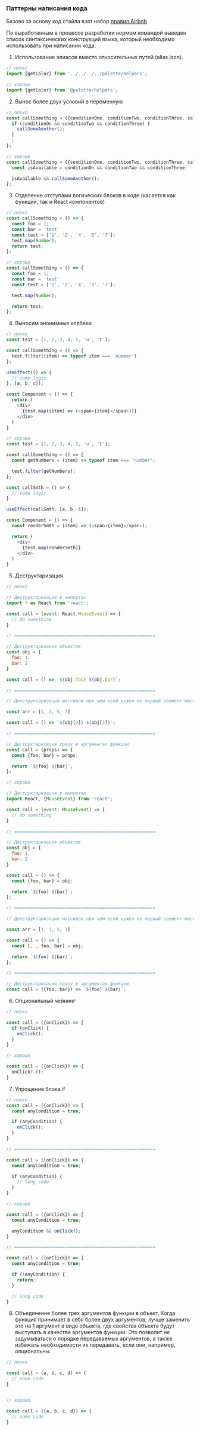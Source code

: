 ### Паттерны написания кода

Базово за основу код стайла взят набор [правил Airbnb](https://leonidlebedev.github.io/javascript-airbnb/)

По выработанным в процессе разработки нормам командой выведен список синтаксических конструкций языка, который
необходимо использовать при написании кода.

1. Использование элиасов вместо относительных путей (alias.json).

```javascript
// плохо
import {getColor} from '../../../../palette/helpers';

// хорошо
import {getColor} from '@palette/helpers';
```

2. Вынос более двух условий в переменную

```javascript
// плохо
const callSomething = ({conditionOne, conditionTwo, conditionThree, callSomeAnother}) => {
  if (conditionOn && conditionTwo && conditionThree) {
    callSomeAnother();
  }
  ;
};

// хорошо
const callSomething = ({conditionOne, conditionTwo, conditionThree, callSomeAnother}) => {
  const isAvailable = conditionOn && conditionTwo && conditionThree;

  isAvailable && callSomeAnother();
};

```

3. Отделение отступами логических блоков в коде (касается как функций, так и React компонентов)

```javascript
// плохо
const callSomething = () => {
  const foo = 1;
  const bar = 'test'
  const test = ['1', '2', '4', '5', '7'];
  test.map(Number);
  return test;
};

// хорошо
const callSomething = () => {
  const foo = 1;
  const bar = 'test'
  const test = ['1', '2', '4', '5', '7'];

  test.map(Number);

  return test;
};

```

4. Выносим анонимные колбеки

```javascript
// плохо
const test = [1, 2, 3, 4, 5, 'u', 't'];

const callSomething = () => {
  test.filter((item) => typeof item === 'number')
};

useEffect(() => {
  // some logic
}, [a, b, c]);

const Component = () => {
  return (
    <div>
      {test.map((item) => (<span>{item}</span>))}
    </div>
  )
}

// хорошо
const test = [1, 2, 3, 4, 5, 'u', 't'];

const callSomething = () => {
  const getNumbers = (item) => typeof item === 'number';

  test.filter(getNumbers);
};

const callSmth = () => {
  // some logic
}

useEffect(callSmth, [a, b, c]);

const Component = () => {
  const renderSmth = (item) => (<span>{item}</span>);

  return (
    <div>
      {test.map(renderSmth)}
    </div>
  )
}
```

5. Деструктаризация

```javascript
// плохо

// Деструктаризация в импортах
import * as React from 'react';

const call = (event: React.MouseEvent) => {
  // do something
}

// =====================================================

// Деструктаризация объектов
const obj = {
  foo: 1,
  bar: 2
}

const call = () => `${obj.foo} ${obj.bar}`;

// =====================================================

// Декструктаризация массивов при чем если нужен не первый элемент массива используем пропуск через запятую

const arr = [1, 3, 5, 7]

const call = () => `${obj[2]} ${obj[3]}`;

// =====================================================

// Деструктаризация сразу в аргументах функции
const call = (props) => {
  const {foo, bar} = props;

  return `${foo} ${bar}`;
};

// хорошо

// Деструктаризация в импортах
import React, {MouseEvent} from 'react';

const call = (event: MouseEvent) => {
  // do something
}

// =====================================================

// Деструктаризация объектов
const obj = {
  foo: 1,
  bar: 2
}

const call = () => {
  const {foo, bar} = obj;

  return `${foo} ${bar}`;
};

// =====================================================

// Декструктаризация массивов при чем если нужен не первый элемент массива используем пропуск через запятую

const arr = [1, 3, 5, 7]

const call = () => {
  const [, , foo, bar] = obj;

  return `${foo} ${bar}`;
};

// =====================================================

// Деструктаризация сразу в аргументах функции
const call = ({foo, bar}) => `${foo} ${bar}`;

```

6. Опциональный чейнинг

```javascript
// плохо 

const call = ({onClick}) => {
  if (onClick) {
    onClick();
  }
}

// хорошо

const call = ({onClick}) => {
  onClick?.();
}

```

7. Упрощение блока if

```javascript
// плохо
const call = ({onClick}) => {
  const anyCondition = true;

  if (anyCondition) {
    onClick();
  }
}

// =====================================================

const call = ({onClick}) => {
  const anyCondition = true;

  if (anyCondition) {
    // long code
  }
}

// хорошо

const call = ({onClick}) => {
  const anyCondition = true;

  anyCondition && onClick();
}

// =====================================================

const call = ({onClick}) => {
  const anyCondition = true;

  if (!anyCondition) {
    return;
  }

  // long code
}

```

8. Объединение более трех аргументов функции в объект. Когда функция принимает в себя более двух аргументов, лучше
   заменить это на 1 аргумент в виде объекта, где свойства объекта будут выступать в качестве аргументов функции. Это
   позволит не задумываться о порядке передаваемых аргументов, а также избежать необходимости их передавать, если они,
   например, опциональны.

```javascript
// плохо 

const call = (a, b, c, d) => {
  // some code
}


// хорошо

const call = ({a, b, c, d}) => {
  // some code
}

```
